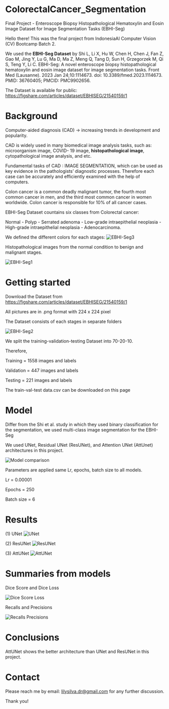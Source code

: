 # ColorectalCancer_Segmentation

Final Project - Enteroscope Biopsy Histopathological Hematoxylin and Eosin Image Dataset for Image Segmentation Tasks (EBHI-Seg)


Hello there! This was the final project from IndonesiaAI Computer Vision (CV) Bootcamp Batch 2.


We used the **EBHI-Seg Dataset** by Shi L, Li X, Hu W, Chen H, Chen J, Fan Z, Gao M, Jing Y, Lu G, Ma D, Ma Z, Meng Q, Tang D, Sun H, Grzegorzek M, Qi S, Teng Y, Li C. EBHI-Seg: A novel enteroscope biopsy histopathological hematoxylin and eosin image dataset for image segmentation tasks. Front Med (Lausanne). 2023 Jan 24;10:1114673. doi: 10.3389/fmed.2023.1114673. PMID: 36760405; PMCID: PMC9902656.


The Dataset is available for public: 
https://figshare.com/articles/dataset/EBHISEG/21540159/1

# Background

Computer-aided diagnosis (CAD) → increasing trends in development and popularity.

CAD is widely used in many biomedical image analysis tasks, such as: microorganism image, COVID- 19 image, **histopathological image**, cytopathological image analysis, and etc.

Fundamental tasks of CAD : IMAGE SEGMENTATION, which can be used as key evidence in the pathologists’ diagnostic processes. Therefore each case can be accurately and efficiently examined with the help of computers.



Colon cancer is a common deadly malignant tumor, the fourth most common cancer in men, and the third most common cancer in women worldwide. Colon cancer is responsible for 10% of all cancer cases.

EBHI-Seg Dataset countains six classes from Colorectal cancer:

Normal - Polyp - Serrated adenoma - Low-grade intraepithelial neoplasia - High-grade intraepithelial neoplasia - Adenocarcinoma.

We defined the different colors for each stages:
![EBHI-Seg3](https://github.com/LSardiani/ColorectalCancer_Segmentation/assets/135226112/fe22aa5f-3c95-43f4-9667-7226ac6a23e3)


Histopathological images from the normal condition to benign and malignant stages.

![EBHI-Seg1](https://github.com/LSardiani/ColorectalCancer_Segmentation/assets/135226112/7d94c45b-e5c1-43b4-b096-2136962979b1)


# Getting started

Download the Dataset from https://figshare.com/articles/dataset/EBHISEG/21540159/1

All pictures are in .png format with 224 x 224 pixel

The Dataset consists of each stages in separate folders

![EBHI-Seg2](https://github.com/LSardiani/ColorectalCancer_Segmentation/assets/135226112/22f0059e-8d6d-4b28-a9b7-88a3ec47ec2a)

We split the training-validation-testing Dataset into 70-20-10.

Therefore,

Training = 1558 images and labels

Validation = 447 images and labels

Testing = 221 images and labels

The train-val-test data.csv can be downloaded on this page


# Model
Differ from the Shi et al. study in which they used binary classification for the segmentation, we used multi-class image segmentation for the EBHI-Seg

We used UNet, Residual UNet (ResUNet), and Attention UNet (AttUnet) architectures in this project.

![Model comparison](https://github.com/LSardiani/ColorectalCancer_Segmentation/assets/135226112/ee5dcbb4-8354-43fd-bdef-647c2c798fce)

Parameters are applied same Lr, epochs, batch size to all models.

Lr = 0.00001

Epochs = 250

Batch size = 6


# Results

(1) UNet
![UNet](https://github.com/LSardiani/ColorectalCancer_Segmentation/assets/135226112/fad5726b-725e-4348-9143-40fe4c3d43cd)


(2) ResUNet
![ResUNet](https://github.com/LSardiani/ColorectalCancer_Segmentation/assets/135226112/9912b7ed-d324-43d7-af4a-0d6bcc491ec8)


(3) AttUNet
![AttUNet](https://github.com/LSardiani/ColorectalCancer_Segmentation/assets/135226112/8e201bcf-fef8-4d00-b1db-0223b4028c1e)


# Summaries from models

Dice Score and Dice Loss

![Dice Score Loss](https://github.com/LSardiani/ColorectalCancer_Segmentation/assets/135226112/88f3e75c-65a3-4820-b302-5f87cebcd045)

Recalls and Precisions

![Recalls Precisions](https://github.com/LSardiani/ColorectalCancer_Segmentation/assets/135226112/9d7ace90-d062-49a9-9266-84e21a01b2cd)


# Conclusions
AttUNet shows the better architecture than UNet and ResUNet in this project.

# Contact

Please reach me by email: lilysilva.dr@gmail.com for any further discussion.

Thank you!
